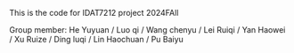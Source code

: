   This is the code for IDAT7212 project 2024FAll
  
  Group member:
  He Yuyuan 
  / Luo qi / Wang chenyu / Lei Ruiqi / Yan Haowei / Xu Ruize / Ding luqi / Lin Haochuan / Pu Baiyu
